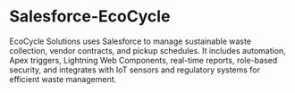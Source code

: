 # Salesforce-EcoCycle
EcoCycle Solutions uses Salesforce to manage sustainable waste collection, vendor contracts, and pickup schedules. It includes automation, Apex triggers, Lightning Web Components, real-time reports, role-based security, and integrates with IoT sensors and regulatory systems for efficient waste management.

